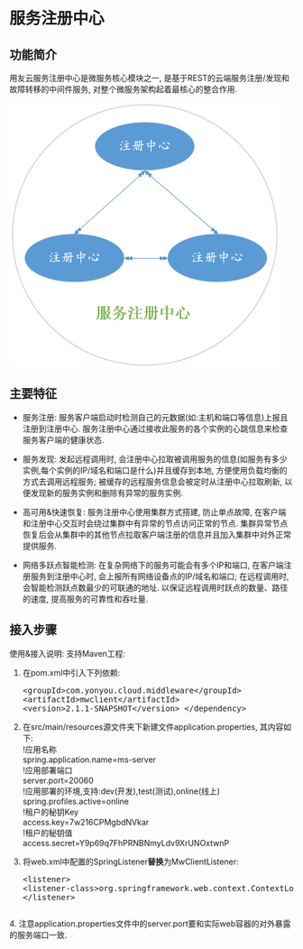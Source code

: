# 服务注册中心

## 功能简介

用友云服务注册中心是微服务核心模块之一, 是基于REST的云端服务注册/发现和故障转移的中间件服务, 对整个微服务架构起着最核心的整合作用.

![](image/datacenter.png)


## 主要特征


- 服务注册: 服务客户端启动时检测自己的元数据(如:主机和端口等信息)上报且注册到注册中心. 服务注册中心通过接收此服务的各个实例的心跳信息来检查服务客户端的健康状态.

- 服务发现: 发起远程调用时, 会注册中心拉取被调用服务的信息(如服务有多少实例,每个实例的IP/域名和端口是什么)并且缓存到本地, 方便使用负载均衡的方式去调用远程服务; 被缓存的远程服务信息会被定时从注册中心拉取刷新, 以便发现新的服务实例和删除有异常的服务实例.

- 高可用&快速恢复: 服务注册中心使用集群方式搭建, 防止单点故障, 在客户端和注册中心交互时会绕过集群中有异常的节点访问正常的节点. 集群异常节点恢复后会从集群中的其他节点拉取客户端注册的信息并且加入集群中对外正常提供服务.

- 网络多跃点智能检测: 在复杂网络下的服务可能会有多个IP和端口, 在客户端注册服务到注册中心时, 会上报所有网络设备点的IP/域名和端口; 在远程调用时, 会智能检测跃点数最少的可联通的地址. 以保证远程调用时跃点的数量、路径的速度, 提高服务的可靠性和吞吐量. 



## 接入步骤

使用&接入说明: 支持Maven工程:


1. 在pom.xml中引入下列依赖:<pre>
&lt;groupId&gt;com.yonyou.cloud.middleware&lt;/groupId&gt;
		&lt;artifactId&gt;mwclient&lt;/artifactId&gt;
		&lt;version&gt;2.1.1-SNAPSHOT&lt;/version&gt;
&lt;/dependency&gt;
</pre>

2. 在src/main/resources源文件夹下新建文件application.properties, 其内容如下:</pre><br>
!应用名称<br>
spring.application.name=ms-server<br>
!应用部署端口<br>
server.port=20060<br>
!应用部署的环境,支持:dev(开发),test(测试),online(线上)<br>
spring.profiles.active=online<br>
!租户的秘钥Key<br>
access.key=7w216CPMgbdNVkar<br>
!租户的秘钥值<br>
access.secret=Y9p69q7FhPRNBNmyLdv9XrUNOxtwnP</pre>

3. 将web.xml中配置的SpringListener**替换**为MwClientListener:<pre>
&lt;listener&gt;
		&lt;listener-class&gt;org.springframework.web.context.ContextLoaderListener&lt;/listener-class&gt;
&lt;/listener&gt;
</pre>
4. 注意application.properties文件中的server.port要和实际web容器的对外暴露的服务端口一致.


